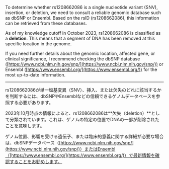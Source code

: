 To determine whether rs1208662086 is a single nucleotide variant (SNV), insertion, or deletion, we need to consult a reliable genomic database such as dbSNP or Ensembl. Based on the rsID (rs1208662086), this information can be retrieved from these databases.

As of my knowledge cutoff in October 2023, rs1208662086 is classified as a **deletion**. This means that a segment of DNA has been removed at this specific location in the genome.

If you need further details about the genomic location, affected gene, or clinical significance, I recommend checking the dbSNP database ([https://www.ncbi.nlm.nih.gov/snp/](https://www.ncbi.nlm.nih.gov/snp/)) or Ensembl ([https://www.ensembl.org/](https://www.ensembl.org/)) for the most up-to-date information.

---

rs1208662086が単一塩基変異（SNV）、挿入、または欠失のどれに該当するかを判断するには、dbSNPやEnsemblなどの信頼できるゲノムデータベースを参照する必要があります。

2023年10月時点の情報によると、rs1208662086は**欠失（deletion）**として分類されています。これは、ゲノムの特定の位置でDNAの一部が削除されたことを意味します。

ゲノム位置、影響を受ける遺伝子、または臨床的意義に関する詳細が必要な場合は、dbSNPデータベース（[https://www.ncbi.nlm.nih.gov/snp/](https://www.ncbi.nlm.nih.gov/snp/)）またはEnsembl（[https://www.ensembl.org/](https://www.ensembl.org/)）で最新情報を確認することをお勧めします。